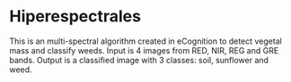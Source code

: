 # Hiperespectrales

This is an multi-spectral algorithm created in eCognition to detect vegetal mass and classify weeds. 
Input is 4 images from RED, NIR, REG and GRE bands. 
Output is a classified image with 3 classes: soil, sunflower and weed.
